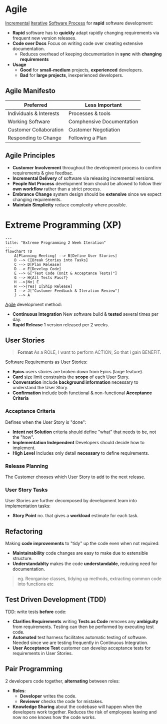 # Agile

[Incremental](./introduction.md#incremental) [Iterative](./introduction.md#agile) [Software Process](./introduction.md) for **rapid** software development:

- **Rapid** software has to **quickly** adapt rapidly changing requirements via frequent new version releases.
- **Code over Docs** Focus on writing code over creating extensive documentation.
    - Reduces overhead of keeping documentation in **sync** with **changing requirements**
- **Usage**
    - **Good** for **small-medium** projects, **experienced** developers.
    - **Bad** for **large projects**, inexperienced developers.

## Agile Manifesto

| Preferred               | Less Important            |
| ----------------------- | ------------------------- |
| Individuals & Interests | Processes & tools         |
| Working Software        | Comphensive Documentation |
| Customer Collaboration  | Customer Negotiation      |
| Responding to Change    | Following a Plan          |

## Agile Principles

- **Customer Involvement** throughout the development process to confirm requirements & give feedbac.
- **Incremental Delivery** of software via releasing incremental versions.
- **People Not Process** development team should be allowed to follow their **own workflow** rather than a strict process.
- **Embrance Change** system design should be **extensive** since we expect changing requirements.
- **Maintain Simplicity** reduce complexity where possible.

# Extreme Programming (XP)

```mermaid
---
title: "Extreme Programming 2 Week Iteration"
---
flowchart TD
    A[Planning Meeting] --> B[Define User Stories]
    B --> C[Break Stories into Tasks]
    C --> D[Plan Release]
    D --> E[Develop Code]
    E --> G["Test Code (Unit & Acceptance Tests)"]
    G --> H{All Tests Pass?}
    H -->|No| E
    H -->|Yes| I[Ship Release]
    I --> J["Customer Feedback & Iteration Review"]
    J --> A
```

[Agile](#agile) development method:

- **Continuous Integration** New software build & **tested** several times per day.
- **Rapid Release** 1 version released per 2 weeks.

## User Stories

> **Format** As a ROLE,
> I want to perform ACTION,
> So that I gain BENEFIT.

Software Requirements as User Stories:

- **Epics** users stories are broken down from Epics (large feature).
- **Card** size limit constraints the **scope** of each User Story.
- **Conversation** include **background information** necessary to understand the User Story.
- **Confirmation** include both functional & non-functional **Acceptance Criteria**

### Acceptance Criteria

Defines when the User Story is "done":

- **Intent not Solution** criteria should define "what" that needs to be, not the "how".
- **Implementation Independent** Developers should decide how to implement.
- **High Level** Includes only detail **necessary** to define requirements.

### Release Planning

The Customer chooses which User Story to add to the next release.

### User Story Tasks

User Stories are further decomposed by development team into implementation tasks:

- **Story Point** no. that gives a **workload** estimate for each task.

## Refactoring

Making **code improvements** to "tidy" up the code even when not required:

- **Maintainability** code changes are easy to make due to estensible structure.
- **Understandablty** makes the code **understandable**, reducing need for documentation.

> eg. Reorganise classes, tidying up methods, extracting common code into functions etc

## Test Driven Development (TDD)

TDD: write tests **before** code:

- **Clarifies Requirements** writing **Tests as Code** removes any **ambiguity** from requirements. Testing can then be performed by executing test code.
- **Automated** test harness facilitates automatic testing of software. Needed since
    we are testing frequently in Continuous Integration.
- **User Acceptance Test** customer can develop acceptance tests for requirements in User Stories.

## Pair Programming

2 developers code together, **alternating** between roles:

- **Roles**:
    - **Developer** writes the code.
    - **Reviewer** checks the code for mistakes.
- **Knowledge Sharing** about the codebase will happen when the developers work together.
    Reduces the risk of employees leaving and now no one knows how the code works.
